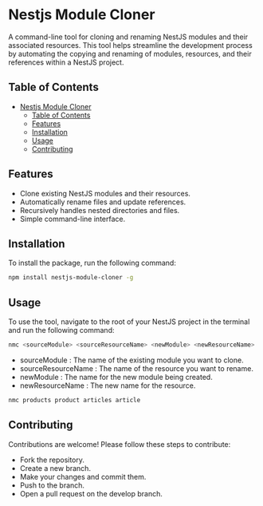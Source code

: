 # Nestjs Module Cloner

A command-line tool for cloning and renaming NestJS modules and their associated resources. This tool helps streamline the development process by automating the copying and renaming of modules, resources, and their references within a NestJS project.

## Table of Contents

- [Nestjs Module Cloner](#nestjs-module-cloner)
  - [Table of Contents](#table-of-contents)
  - [Features](#features)
  - [Installation](#installation)
  - [Usage](#usage)
  - [Contributing](#contributing)

## Features

- Clone existing NestJS modules and their resources.
- Automatically rename files and update references.
- Recursively handles nested directories and files.
- Simple command-line interface.

## Installation

To install the package, run the following command:

```bash
npm install nestjs-module-cloner -g
```

## Usage

To use the tool, navigate to the root of your NestJS project in the terminal and run the following command:

```bash
nmc <sourceModule> <sourceResourceName> <newModule> <newResourceName>
```

- sourceModule : The name of the existing module you want to clone.
- sourceResourceName : The name of the resource you want to rename.
- newModule : The name for the new module being created.
- newResourceName : The new name for the resource.

```bash
nmc products product articles article
```

## Contributing

Contributions are welcome! Please follow these steps to contribute:

- Fork the repository.
- Create a new branch.
- Make your changes and commit them.
- Push to the branch.
- Open a pull request on the develop branch.
